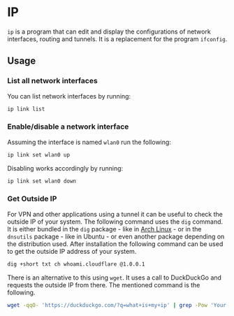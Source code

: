 # IP

`ip` is a program that can edit and display the configurations of network
interfaces, routing and tunnels.
It is a replacement for the program `ifconfig`.

## Usage

### List all network interfaces

You can list network interfaces by running:

```sh
ip link list
```

### Enable/disable a network interface

Assuming the interface is named `wlan0` run the following:

```sh
ip link set wlan0 up
```

Disabling works accordingly by running:

```sh
ip link set wlan0 down
```

### Get Outside IP

For VPN and other applications using a tunnel it can be useful to check the
outside IP of your system.
The following command uses the `dig` command.
It is either bundled in the `dig` package - like in
[Arch Linux](/wiki/linux/arch-linux.md) - or in the `dnsutils`
package - like in Ubuntu - or even another package depending on the distribution
used.
After installation the following command can be used to get the outside IP
address of your system.

```sh
dig +short txt ch whoami.cloudflare @1.0.0.1
```

There is an alternative to this using `wget`.
It uses a call to DuckDuckGo and requests the outside IP from there.
The mentioned command is the following.

```sh
wget -qqO- 'https://duckduckgo.com/?q=what+is+my+ip' | grep -Pow 'Your IP address is \K[0-9.]+'
```
